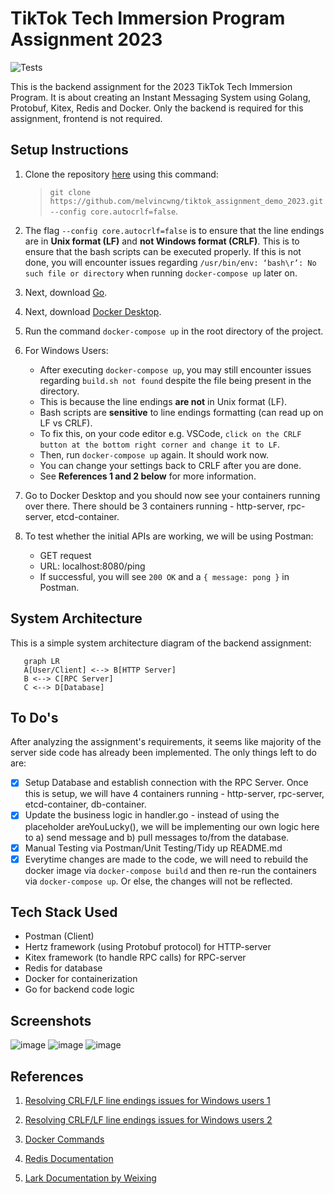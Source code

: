# TikTok Tech Immersion Program Assignment 2023

![Tests](https://github.com/TikTokTechImmersion/assignment_demo_2023/actions/workflows/test.yml/badge.svg)

This is the backend assignment for the 2023 TikTok Tech Immersion Program. It is about creating an Instant Messaging System using Golang, Protobuf, Kitex, Redis and Docker. Only the backend is required for this assignment, frontend is not required.

## Setup Instructions

1. Clone the repository [here](https://github.com/melvincwng/tiktok_assignment_demo_2023) using this command:

   > `git clone https://github.com/melvincwng/tiktok_assignment_demo_2023.git --config core.autocrlf=false`.

2. The flag `--config core.autocrlf=false` is to ensure that the line endings are in **Unix format (LF)** and **not Windows format (CRLF)**. This is to ensure that the bash scripts can be executed properly. If this is not done, you will encounter issues regarding `/usr/bin/env: ‘bash\r’: No such file or directory` when running `docker-compose up` later on.

3. Next, download [Go](https://go.dev/doc/install).

4. Next, download [Docker Desktop](https://www.docker.com/products/docker-desktop/).

5. Run the command `docker-compose up` in the root directory of the project.

6. For Windows Users:

   - After executing `docker-compose up`, you may still encounter issues regarding `build.sh not found` despite the file being present in the directory.
   - This is because the line endings **are not** in Unix format (LF).
   - Bash scripts are **sensitive** to line endings formatting (can read up on LF vs CRLF).
   - To fix this, on your code editor e.g. VSCode, `click on the CRLF button at the bottom right corner and change it to LF`.
   - Then, run `docker-compose up` again. It should work now.
   - You can change your settings back to CRLF after you are done.
   - See **References 1 and 2 below** for more information.

7. Go to Docker Desktop and you should now see your containers running over there. There should be 3 containers running - http-server, rpc-server, etcd-container.

8. To test whether the initial APIs are working, we will be using Postman:
   - GET request
   - URL: localhost:8080/ping
   - If successful, you will see `200 OK` and a `{ message: pong }` in Postman.

## System Architecture

This is a simple system architecture diagram of the backend assignment:

```mermaid
   graph LR
   A[User/Client] <--> B[HTTP Server]
   B <--> C[RPC Server]
   C <--> D[Database]
```

## To Do's

After analyzing the assignment's requirements, it seems like majority of the server side code has already been implemented. The only things left to do are:

- [x] Setup Database and establish connection with the RPC Server. Once this is setup, we will have 4 containers running - http-server, rpc-server, etcd-container, db-container.
- [x] Update the business logic in handler.go - instead of using the placeholder areYouLucky(), we will be implementing our own logic here to a) send message and b) pull messages to/from the database.
- [x] Manual Testing via Postman/Unit Testing/Tidy up README.md
- [x] Everytime changes are made to the code, we will need to rebuild the docker image via `docker-compose build` and then re-run the containers via `docker-compose up`. Or else, the changes will not be reflected.

## Tech Stack Used

- Postman (Client)
- Hertz framework (using Protobuf protocol) for HTTP-server
- Kitex framework (to handle RPC calls) for RPC-server
- Redis for database
- Docker for containerization
- Go for backend code logic

## Screenshots

![image](https://github.com/melvincwng/tiktok_assignment_demo_2023/assets/77479885/61f54f03-3b31-4788-ba9a-40ef5d810bc3)
![image](https://github.com/melvincwng/tiktok_assignment_demo_2023/assets/77479885/2877c241-22b7-4e07-9273-956a25cde093)
![image](https://github.com/melvincwng/tiktok_assignment_demo_2023/assets/77479885/87abfd92-7e8a-48ec-b521-2ba2e73a0f75)

## References

1. [Resolving CRLF/LF line endings issues for Windows users 1](https://willi.am/blog/2016/08/11/docker-for-windows-dealing-with-windows-line-endings/)

2. [Resolving CRLF/LF line endings issues for Windows users 2](https://stackoverflow.com/questions/39527571/are-shell-scripts-sensitive-to-encoding-and-line-endings)

3. [Docker Commands](https://docs.docker.com/engine/reference/commandline/compose_build/)

4. [Redis Documentation](https://redis.io/commands/zadd/)

4. [Lark Documentation by Weixing](https://o386706e92.larksuite.com/docx/QE9qdhCmsoiieAx6gWEuRxvWsRc)
